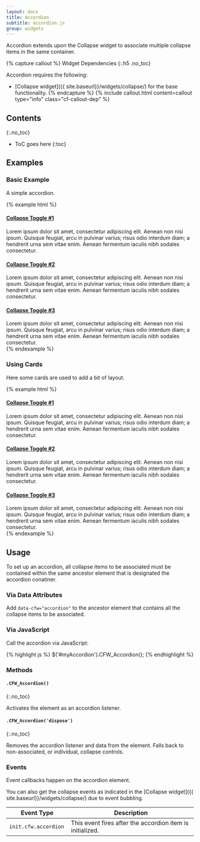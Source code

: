 ```yaml
---
layout: docs
title: Accordion
subtitle: accordion.js
group: widgets
---
```


Accordion extends upon the Collapse widget to associate multiple collapse items in the same container.

{% capture callout %}
Widget Dependencies
{:.h5 .no_toc}

Accordion requires the following:

* [Collapse widget]({{ site.baseurl}}/widgets/collapse/) for the base functionality.
{% endcapture %}
{% include callout.html content=callout type="info" class="cf-callout-dep" %}

## Contents
{:.no_toc}

* ToC goes here
{:toc}

## Examples

### Basic Example

A simple accordion.

{% example html %}
<div data-cfw="accordion">
    <h4><a href="#accordion0" data-cfw="collapse" class="open">Collapse Toggle #1</a></h4>
    <div id="accordion0" class="collapse">
        Lorem ipsum dolor sit amet, consectetur adipiscing elit. Aenean non nisi ipsum. Quisque feugiat, arcu in pulvinar varius; risus odio interdum diam; a hendrerit urna sem vitae enim. Aenean fermentum iaculis nibh sodales consectetur.
    </div>
    <h4><a href="#accordion1" data-cfw="collapse">Collapse Toggle #2</a></h4>
    <div id="accordion1" class="collapse">
        Lorem ipsum dolor sit amet, consectetur adipiscing elit. Aenean non nisi ipsum. Quisque feugiat, arcu in pulvinar varius; risus odio interdum diam; a hendrerit urna sem vitae enim. Aenean fermentum iaculis nibh sodales consectetur.
    </div>
    <h4><a href="#accordion2" data-cfw="collapse">Collapse Toggle #3</a></h4>
    <div id="accordion2" class="collapse">
        Lorem ipsum dolor sit amet, consectetur adipiscing elit. Aenean non nisi ipsum. Quisque feugiat, arcu in pulvinar varius; risus odio interdum diam; a hendrerit urna sem vitae enim. Aenean fermentum iaculis nibh sodales consectetur.
    </div>
</div>
{% endexample %}

### Using Cards

Here some cards are used to add a bit of layout.

{% example html %}
<div data-cfw="accordion">
    <div class="card mb-0">
        <div class="card-header">
            <h4 class="mb-0">
                <a href="#card0" data-cfw="collapse" class="open">Collapse Toggle #1</a>
            </h4>
        </div>
        <div id="card0" class="collapse">
            <div class="card-body">
                Lorem ipsum dolor sit amet, consectetur adipiscing elit. Aenean non nisi ipsum. Quisque feugiat, arcu in pulvinar varius; risus odio interdum diam; a hendrerit urna sem vitae enim. Aenean fermentum iaculis nibh sodales consectetur.
            </div>
        </div>
    </div>
    <div class="card mb-0">
        <div class="card-header">
            <h4 class="mb-0">
                <a href="#card1" data-cfw="collapse">Collapse Toggle #2</a>
            </h4>
        </div>
        <div id="card1" class="collapse">
            <div class="card-body">
                Lorem ipsum dolor sit amet, consectetur adipiscing elit. Aenean non nisi ipsum. Quisque feugiat, arcu in pulvinar varius; risus odio interdum diam; a hendrerit urna sem vitae enim. Aenean fermentum iaculis nibh sodales consectetur.
            </div>
        </div>
    </div>
    <div class="card mb-0">
        <div class="card-header">
            <h4 class="mb-0">
                <a href="#card2" data-cfw="collapse">Collapse Toggle #3</a>
            </h4>
        </div>
        <div id="card2" class="collapse">
            <div class="card-body">
                Lorem ipsum dolor sit amet, consectetur adipiscing elit. Aenean non nisi ipsum. Quisque feugiat, arcu in pulvinar varius; risus odio interdum diam; a hendrerit urna sem vitae enim. Aenean fermentum iaculis nibh sodales consectetur.
            </div>
        </div>
    </div>
</div>
{% endexample %}

## Usage

To set up an accordion, all collapse items to be associated must be contained within the same ancestor element that is designated the accordion conatiner.

### Via Data Attributes

Add `data-cfw="accordion"` to the ancestor element that contains all the collapse items to be associated.

### Via JavaScript

Call the accordion via JavaScript:

{% highlight js %}
$('#myAccordion').CFW_Accordion();
{% endhighlight %}

### Methods

#### `.CFW_Accordion()`
{:.no_toc}

Activates the element as an accordion listener.

#### `.CFW_Accordion('dispose')`
{:.no_toc}

Removes the accordion listener and data from the element. Falls back to non-associated, or individual, collapse controls.

### Events

Event callbacks happen on the accordion element.

You can also get the collapse events as indicated in the [Collapse widget]({{ site.baseurl}}/widgets/collapse/) due to event bubbling.

<div class="table-scroll">
    <table class="table table-bordered table-striped">
        <thead>
            <tr>
                <th style="width: 150px;">Event Type</th>
                <th>Description</th>
            </tr>
        </thead>
        <tbody>
            <tr>
                <td><code>init.cfw.accordion</code></td>
                <td>This event fires after the accordion item is initialized.</td>
            </tr>
        </tbody>
    </table>
</div>
